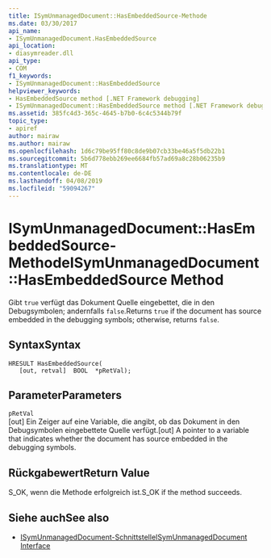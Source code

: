 ```yaml
---
title: ISymUnmanagedDocument::HasEmbeddedSource-Methode
ms.date: 03/30/2017
api_name:
- ISymUnmanagedDocument.HasEmbeddedSource
api_location:
- diasymreader.dll
api_type:
- COM
f1_keywords:
- ISymUnmanagedDocument::HasEmbeddedSource
helpviewer_keywords:
- HasEmbeddedSource method [.NET Framework debugging]
- ISymUnmanagedDocument::HasEmbeddedSource method [.NET Framework debugging]
ms.assetid: 385fc4d3-365c-4645-b7b0-6c4c5344b79f
topic_type:
- apiref
author: mairaw
ms.author: mairaw
ms.openlocfilehash: 1d6c79be95ff80c8de9b07cb33be46a5f5db22b1
ms.sourcegitcommit: 5b6d778ebb269ee6684fb57ad69a8c28b06235b9
ms.translationtype: MT
ms.contentlocale: de-DE
ms.lasthandoff: 04/08/2019
ms.locfileid: "59094267"
---
```

# <a name="isymunmanageddocumenthasembeddedsource-method"></a><span data-ttu-id="48512-102">ISymUnmanagedDocument::HasEmbeddedSource-Methode</span><span class="sxs-lookup"><span data-stu-id="48512-102">ISymUnmanagedDocument::HasEmbeddedSource Method</span></span>
<span data-ttu-id="48512-103">Gibt `true` verfügt das Dokument Quelle eingebettet, die in den Debugsymbolen; andernfalls `false`.</span><span class="sxs-lookup"><span data-stu-id="48512-103">Returns `true` if the document has source embedded in the debugging symbols; otherwise, returns `false`.</span></span>  
  
## <a name="syntax"></a><span data-ttu-id="48512-104">Syntax</span><span class="sxs-lookup"><span data-stu-id="48512-104">Syntax</span></span>  
  
```  
HRESULT HasEmbeddedSource(  
   [out, retval]  BOOL  *pRetVal);  
```  
  
## <a name="parameters"></a><span data-ttu-id="48512-105">Parameter</span><span class="sxs-lookup"><span data-stu-id="48512-105">Parameters</span></span>  
 `pRetVal`  
 <span data-ttu-id="48512-106">[out] Ein Zeiger auf eine Variable, die angibt, ob das Dokument in den Debugsymbolen eingebettete Quelle verfügt.</span><span class="sxs-lookup"><span data-stu-id="48512-106">[out] A pointer to a variable that indicates whether the document has source embedded in the debugging symbols.</span></span>  
  
## <a name="return-value"></a><span data-ttu-id="48512-107">Rückgabewert</span><span class="sxs-lookup"><span data-stu-id="48512-107">Return Value</span></span>  
 <span data-ttu-id="48512-108">S_OK, wenn die Methode erfolgreich ist.</span><span class="sxs-lookup"><span data-stu-id="48512-108">S_OK if the method succeeds.</span></span>  
  
## <a name="see-also"></a><span data-ttu-id="48512-109">Siehe auch</span><span class="sxs-lookup"><span data-stu-id="48512-109">See also</span></span>

- [<span data-ttu-id="48512-110">ISymUnmanagedDocument-Schnittstelle</span><span class="sxs-lookup"><span data-stu-id="48512-110">ISymUnmanagedDocument Interface</span></span>](../../../../docs/framework/unmanaged-api/diagnostics/isymunmanageddocument-interface.md)

